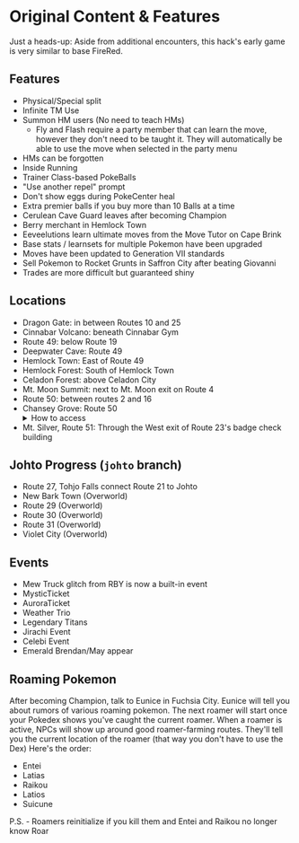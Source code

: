 # Original Content & Features
Just a heads-up: Aside from additional encounters, this hack's early game is very similar to base FireRed. 
## Features
- Physical/Special split
- Infinite TM Use
- Summon HM users (No need to teach HMs)
    - Fly and Flash require a party member that can learn the move, however they don't need to be taught it. They will automatically be able to use the move when selected in the party menu
- HMs can be forgotten
- Inside Running
- Trainer Class-based PokeBalls
- "Use another repel" prompt
- Don't show eggs during PokeCenter heal
- Extra premier balls if you buy more than 10 Balls at a time
- Cerulean Cave Guard leaves after becoming Champion
- Berry merchant in Hemlock Town
- Eeveelutions learn ultimate moves from the Move Tutor on Cape Brink
- Base stats / learnsets for multiple Pokemon have been upgraded
- Moves have been updated to Generation VII standards
- Sell Pokemon to Rocket Grunts in Saffron City after beating Giovanni
- Trades are more difficult but guaranteed shiny
## Locations
- Dragon Gate: in between Routes 10 and 25
- Cinnabar Volcano: beneath Cinnabar Gym
- Route 49: below Route 19
- Deepwater Cave: Route 49
- Hemlock Town: East of Route 49
- Hemlock Forest: South of Hemlock Town
- Celadon Forest: above Celadon City
- Mt. Moon Summit: next  to Mt. Moon exit on Route 4
- Route 50: between routes 2 and 16
- Chansey Grove: Route 50
    <details>
    <summary>How to access</summary>
    <ul><li>Hall of Fame</li>
    <li>Catch a Chansey</li>
    </details>
- Mt. Silver, Route 51: Through the West exit of Route 23's badge check building
## Johto Progress (`johto` branch)
- Route 27, Tohjo Falls connect Route 21 to Johto
- New Bark Town (Overworld)
- Route 29 (Overworld)
- Route 30 (Overworld)
- Route 31 (Overworld)
- Violet City (Overworld)
## Events
- Mew Truck glitch from RBY is now a built-in event
- MysticTicket
- AuroraTicket
- Weather Trio
- Legendary Titans
- Jirachi Event
- Celebi Event
- Emerald Brendan/May appear
## Roaming Pokemon
After becoming Champion, talk to Eunice in Fuchsia City.
Eunice will tell you about rumors of various roaming
pokemon. The next roamer will start once your Pokedex shows you've caught the current roamer.
When a roamer is active, NPCs will show up around good roamer-farming routes. They'll tell you the current location of the roamer (that way you don't have to use the Dex)
Here's the order:
- Entei
- Latias
- Raikou
- Latios
- Suicune

P.S. - Roamers reinitialize if you kill them and Entei and Raikou no longer know Roar
